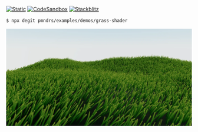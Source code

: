 [![Static](https://img.shields.io/badge/demo-%23646CFF.svg?logo=html5&logoColor=white)](https://pmndrs.github.io/examples/grass-shader)
[![CodeSandbox](https://img.shields.io/badge/codesandbox-040404?logo=codesandbox&logoColor=DBDBDB)](https://codesandbox.io/s/github/pmndrs/examples/tree/main/demos/grass-shader)
[![Stackblitz](https://img.shields.io/badge/stackblitz-fff?logo=Stackblitz&logoColor=1389FD)](https://stackblitz.com/github/pmndrs/examples/tree/main/demos/grass-shader)

```sh
$ npx degit pmndrs/examples/demos/grass-shader
```

![](thumbnail.webp)
